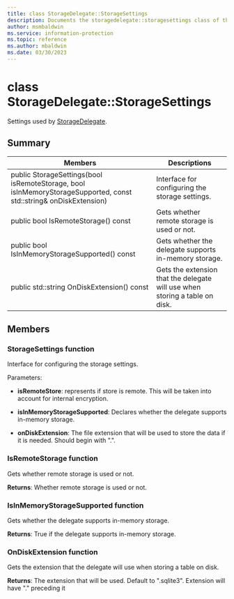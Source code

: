 ```yaml
---
title: class StorageDelegate::StorageSettings 
description: Documents the storagedelegate::storagesettings class of the Microsoft Information Protection (MIP) SDK.
author: msmbaldwin
ms.service: information-protection
ms.topic: reference
ms.author: mbaldwin
ms.date: 03/30/2023
---
```


# class StorageDelegate::StorageSettings 
Settings used by [StorageDelegate](class_mip_storagedelegate.md).
  
## Summary
 Members                        | Descriptions                                
--------------------------------|---------------------------------------------
public StorageSettings(bool isRemoteStorage, bool isInMemoryStorageSupported, const std::string& onDiskExtension)  |  Interface for configuring the storage settings.
public bool IsRemoteStorage() const  |  Gets whether remote storage is used or not.
public bool IsInMemoryStorageSupported() const  |  Gets whether the delegate supports in-memory storage.
public std::string OnDiskExtension() const  |  Gets the extension that the delegate will use when storing a table on disk.
  
## Members
  
### StorageSettings function
Interface for configuring the storage settings.

Parameters:  
* **isRemoteStore**: represents if store is remote. This will be taken into account for internal encryption. 


* **isInMemoryStorageSupported**: Declares whether the delegate supports in-memory storage. 


* **onDiskExtension**: The file extension that will be used to store the data if it is needed. Should begin with ".".


  
### IsRemoteStorage function
Gets whether remote storage is used or not.

  
**Returns**: Whether remote storage is used or not.
  
### IsInMemoryStorageSupported function
Gets whether the delegate supports in-memory storage.

  
**Returns**: True if the delegate supports in-memory storage.
  
### OnDiskExtension function
Gets the extension that the delegate will use when storing a table on disk.

  
**Returns**: The extension that will be used. Default to ".sqlite3".
Extension will have "." preceding it
